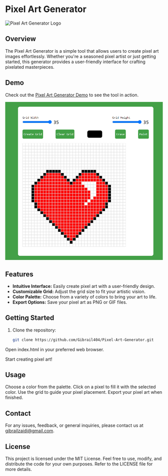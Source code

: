 # Pixel Art Generator

![Pixel Art Generator Logo](https://example.com/path/to/logo.png)

## Overview

The Pixel Art Generator is a simple tool that allows users to create pixel art images effortlessly. Whether you're a seasoned pixel artist or just getting started, this generator provides a user-friendly interface for crafting pixelated masterpieces.

## Demo

Check out the [Pixel Art Generator Demo](https://your-username.github.io/pixel-art-generator-demo/) to see the tool in action.

![Pixel Art Generator Screenshot](screenshot.jpg)

## Features

- **Intuitive Interface:** Easily create pixel art with a user-friendly design.
- **Customizable Grid:** Adjust the grid size to fit your artistic vision.
- **Color Palette:** Choose from a variety of colors to bring your art to life.
- **Export Options:** Save your pixel art as PNG or GIF files.

## Getting Started

1. Clone the repository:

   ```bash
   git clone https://github.com/Gibrail404/Pixel-Art-Generator.git
Open index.html in your preferred web browser.

Start creating pixel art!

## Usage

Choose a color from the palette.
Click on a pixel to fill it with the selected color.
Use the grid to guide your pixel placement.
Export your pixel art when finished.

## Contact

For any issues, feedback, or general inquiries, please contact us at gibrailzaidi@gmail.com.

## License

This project is licensed under the MIT License. Feel free to use, modify, and distribute the code for your own purposes. Refer to the LICENSE file for more details.